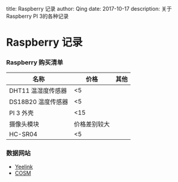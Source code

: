 title: Raspberry 记录
author: Qing
date: 2017-10-17
description: 关于Raspberry PI 3的各种记录

# Raspberry 记录

### Raspberry 购买清单

名称|价格|其他
----|----|----
DHT11 温湿度传感器|<5|
DS18B20 温度传感器|<5|
PI 3 外壳|<15
摄像头模块|价格差别较大
HC-SR04 |<5

### 数据网站
* [Yeelink](http://www.yeelink.net)
* [COSM](https://cosm.com)
